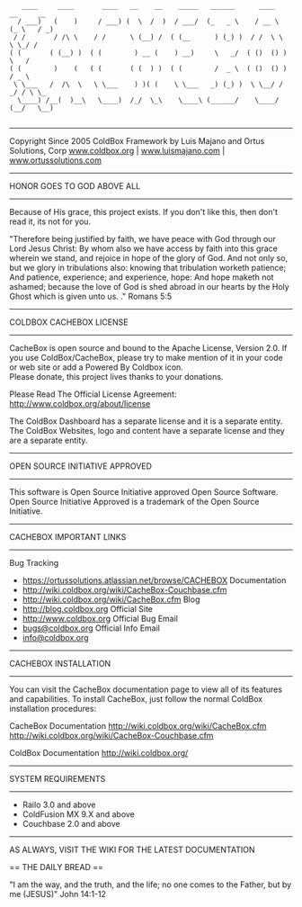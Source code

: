 ```
   ____     ____       ____   __    __    _____   ______      ____     __     __  
  / ___)   (    )     / ___) (  \  /  )  / ___/  (_   _ \    / __ \   (_ \   / _) 
 / /       / /\ \    / /      \ (__) /  ( (__      ) (_) )  / /  \ \    \ \_/ /   
( (       ( (__) )  ( (        ) __ (    ) __)     \   _/  ( ()  () )    \   /    
( (        )    (   ( (       ( (  ) )  ( (        /  _ \  ( ()  () )    / _ \    
 \ \___   /  /\  \   \ \___    ) )( (    \ \___   _) (_) )  \ \__/ /   _/ / \ \_  
  \____) /__(  )__\   \____)  /_/  \_\    \____\ (______/    \____/   (__/   \__) 
                                                                                  
```
********************************************************************************
Copyright Since 2005 ColdBox Framework by Luis Majano and Ortus Solutions, Corp
www.coldbox.org | www.luismajano.com | www.ortussolutions.com
********************************************************************************
HONOR GOES TO GOD ABOVE ALL
********************************************************************************
Because of His grace, this project exists. If you don't like this, then don't read it, its not for you.

"Therefore being justified by faith, we have peace with God through our Lord Jesus Christ:
By whom also we have access by faith into this grace wherein we stand, and rejoice in hope of the glory of God.
And not only so, but we glory in tribulations also: knowing that tribulation worketh patience;
And patience, experience; and experience, hope:
And hope maketh not ashamed; because the love of God is shed abroad in our hearts by the 
Holy Ghost which is given unto us. ." Romans 5:5

********************************************************************************
COLDBOX CACHEBOX LICENSE
********************************************************************************
CacheBox is open source and bound to the Apache License, Version 2.0. If you use ColdBox/CacheBox, 
please try to make mention of it in your code or web site or add a Powered By Coldbox icon.  
Please donate, this project lives thanks to your donations.

Please Read The Official License Agreement:
http://www.coldbox.org/about/license

The ColdBox Dashboard has a separate license and it is a separate entity.
The ColdBox Websites, logo and content have a separate license and they are a separate entity.

********************************************************************************
OPEN SOURCE INITIATIVE APPROVED
********************************************************************************
This software is Open Source Initiative approved Open Source Software.
Open Source Initiative Approved is a trademark of the Open Source Initiative.

********************************************************************************
CACHEBOX IMPORTANT LINKS
********************************************************************************
Bug Tracking
- https://ortussolutions.atlassian.net/browse/CACHEBOX
Documentation
- http://wiki.coldbox.org/wiki/CacheBox-Couchbase.cfm
- http://wiki.coldbox.org/wiki/CacheBox.cfm
Blog
- http://blog.coldbox.org
Official Site
- http://www.coldbox.org
Official Bug Email
- bugs@coldbox.org
Official Info Email
- info@coldbox.org

********************************************************************************
CACHEBOX INSTALLATION
********************************************************************************
You can visit the CacheBox documentation page to view all of its features and 
capabilities.  To install CacheBox, just follow the normal ColdBox installation
procedures:

CacheBox Documentation
http://wiki.coldbox.org/wiki/CacheBox.cfm
http://wiki.coldbox.org/wiki/CacheBox-Couchbase.cfm

ColdBox Documentation
http://wiki.coldbox.org/

********************************************************************************
SYSTEM REQUIREMENTS
********************************************************************************
- Railo 3.0 and above
- ColdFusion MX 9.X and above
- Couchbase 2.0 and above


----

AS ALWAYS, VISIT THE WIKI FOR THE LATEST DOCUMENTATION
 
== THE DAILY BREAD ==

 "I am the way, and the truth, and the life; no one comes to the Father, but by me (JESUS)" John 14:1-12
